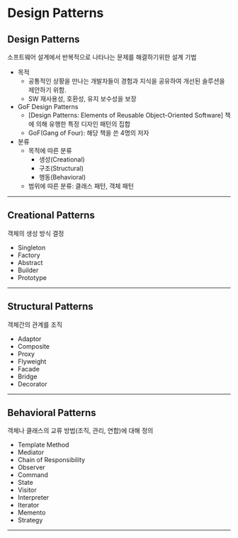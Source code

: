 # Design Patterns

## Design Patterns

소프트웨어 설계에서 반복적으로 나타나는 문제를 해결하기위한 설계 기법

-  목적
   -  공통적인 상황을 만나는 개발자들이 경험과 지식을 공유하여 개선된 솔루션을 제안하기 위함.
   -  SW 재사용성, 호환성, 유지 보수성을 보장
-  GoF Design Patterns
   -  [Design Patterns: Elements of Reusable Object-Oriented Software] 책에 의해 유행한 특정 디자인 패턴의 집합
   -  GoF(Gang of Four): 해당 책을 쓴 4명의 저자
-  분류
   -  목적에 따른 분류
      -  생성(Creational)
      -  구조(Structural)
      -  행동(Behavioral)
   -  범위에 따른 분류: 클래스 패턴, 객체 패턴

---

## Creational Patterns

객체의 생성 방식 결정

-  Singleton
-  Factory
-  Abstract
-  Builder
-  Prototype

---

## Structural Patterns

객체간의 관계를 조직

-  Adaptor
-  Composite
-  Proxy
-  Flyweight
-  Facade
-  Bridge
-  Decorator

---

## Behavioral Patterns

객체나 클래스의 교류 방법(조직, 관리, 연합)에 대해 정의

-  Template Method
-  Mediator
-  Chain of Responsibility
-  Observer
-  Command
-  State
-  Visitor
-  Interpreter
-  Iterator
-  Memento
-  Strategy

---
